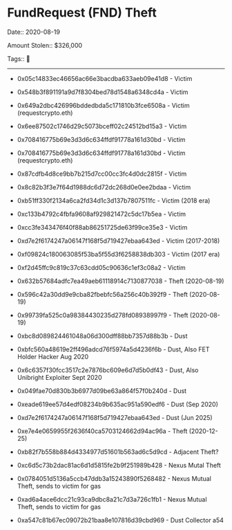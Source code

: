 # FundRequest (FND) Theft

Date:: 2020-08-19

Amount Stolen:: $326,000

Tags:: 🔑

--- 


- 0x05c14833ec46656ac66e3bacdba633aeb09e41d8 - Victim
- 0x548b3f891191a9d7f8304bed78d1548a6348cd4a - Victim
- 0x649a2dbc426996bddedbda5c171810b3fce6508a - Victim (requestcrypto.eth)
- 0x6ee87502c1746d29c5073bceff02c24512bd15a3 - Victim
- 0x708416775b69e3d3d6c634ffdf91778a161d30bd - Victim
- 0x708416775b69e3d3d6c634ffdf91778a161d30bd - Victim (requestcrypto.eth)
- 0x87cdfb4d8ce9bb7b215d7cc00cc3fc4d0dc2815f - Victim
- 0x8c82b3f3e7f64d1988dc6d72dc268d0e0ee2bdaa - Victim
- 0xb51ff330f2134a6ca2fd34d1c3d137b7807511fc - Victim (2018 era)
- 0xc133b4792c4fbfa9608af929821472c5dc17b5ea - Victim
- 0xcc3fe343476f40f88ab86251725de63f99ce35e3 - Victim
- 0xd7e2f6174247a06147f168f5d719427ebaa643ed - Victim (2017-2018)
- 0xf09824c180063085f53ba5f55d3f6258838db303 - Victim (2017 era)
- 0xf2d45ffc9c819c37c63cdd05c90636c1ef3c08a2 - Victim


- 0x632b57684adfc7ea49aeb61118914c7130877038 - Theft (2020-08-19)

- 0x596c42a30dd9e9cba82fbebfc56a256c40b392f9 - Theft (2020-08-19)

- 0x99739fa525c0a98384430235d278fd08938997f9 - Theft (2020-08-19)

- 0xbc8d089824461048a06d300dff88bb7357d88b3b - Dust

- 0xbfc560a48619e2ff496adcd76f5974a5d4236f6b - Dust, Also FET Holder Hacker Aug 2020

- 0x6c6357f30fcc3517c2e7876bc609e6d7d5b0df43 - Dust, Also Unibright Exploiter Sept 2020

- 0x049fae70d830b3b6977d09be63a864f57f0b240d - Dust

- 0xeade619ee57d4edf08234b9b635ac951a590edf6 - Dust (Sep 2020)

- 0xd7e2f6174247a06147f168f5d719427ebaa643ed - Dust (Jun 2025)

- 0xe7e4e0659955f2636f40ca5703124662d94ac96a - Theft (2020-12-25)

- 0xb82f7b558b884d4334977d51601b563ad6c5d9cd - Adjacent Theft?

- 0xc6d5c73b2dac81ac6d1d5815fe2b9f251989b428 - Nexus Mutal Theft

- 0x0784051d5136a5ccb47ddb3a15243890f5268482 - Nexus Mutual Theft, sends to victim for gas

- 0xad6a4ace6dcc21c93ca9dbc8a21c7d3a726c1fb1 - Nexus Mutual Theft, sends to victim for gas

- 0xa547c81b67ec09072b21baa8e107816d39cbd969 - Dust Collector a54


  
